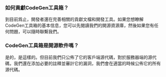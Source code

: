 ### 如何貢獻CodeGen工具箱？

到目前爲止，開發者還在完善相關的貢獻文檔和開發工具。如果您想瞭解CodeGen工具箱的基本信息，您可以先閱讀我們的開源資源庫，然後如果您有任何問題，可以隨時聯繫我們。

### CodeGen工具箱是開源軟件嗎？

是的，是這樣的。但目前我們只公佈了它的客戶端源代碼，對於服務器端的源代碼，我們還在添加必要的註釋並審計它的漏洞，我們會在適當的時候公佈它的所有源代碼。

